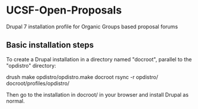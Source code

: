 # UCSF-Open-Proposals
Drupal 7 installation profile for Organic Groups based proposal forums

Basic installation steps
------------------------
To create a Drupal installation in a directory named "docroot",
parallel to the "opdistro" directory:

drush make opdistro/opdistro.make docroot 
rsync -r opdistro/ docroot/profiles/opdistro/

Then go to the installation in docroot/ in your browser and install Drupal as normal.

